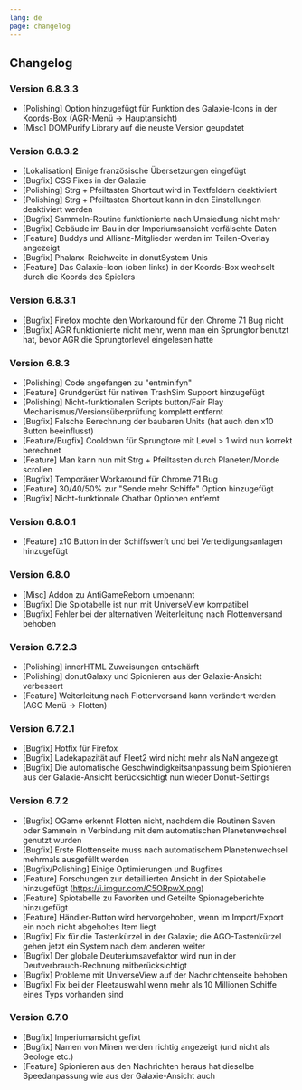 ```yaml
---
lang: de
page: changelog
---
```


## Changelog
### Version 6.8.3.3
* [Polishing] Option hinzugefügt für Funktion des Galaxie-Icons in der Koords-Box (AGR-Menü -> Hauptansicht)
* [Misc] DOMPurify Library auf die neuste Version geupdatet

### Version 6.8.3.2
* [Lokalisation] Einige französische Übersetzungen eingefügt
* [Bugfix] CSS Fixes in der Galaxie
* [Polishing] Strg + Pfeiltasten Shortcut wird in Textfeldern deaktiviert
* [Polishing] Strg + Pfeiltasten Shortcut kann in den Einstellungen deaktiviert werden
* [Bugfix] Sammeln-Routine funktionierte nach Umsiedlung nicht mehr
* [Bugfix] Gebäude im Bau in der Imperiumsansicht verfälschte Daten
* [Feature] Buddys und Allianz-Mitglieder werden im Teilen-Overlay angezeigt
* [Bugfix] Phalanx-Reichweite in donutSystem Unis
* [Feature] Das Galaxie-Icon (oben links) in der Koords-Box wechselt durch die Koords des Spielers

### Version 6.8.3.1
* [Bugfix] Firefox mochte den Workaround für den Chrome 71 Bug nicht
* [Bugfix] AGR funktionierte nicht mehr, wenn man ein Sprungtor benutzt hat, bevor AGR die Sprungtorlevel eingelesen hatte

### Version 6.8.3
* [Polishing] Code angefangen zu "entminifyn"
* [Feature] Grundgerüst für nativen TrashSim Support hinzugefügt
* [Polishing] Nicht-funktionalen Scripts button/Fair Play Mechanismus/Versionsüberprüfung komplett entfernt
* [Bugfix] Falsche Berechnung der baubaren Units (hat auch den x10 Button beeinflusst)
* [Feature/Bugfix] Cooldown für Sprungtore mit Level > 1 wird nun korrekt berechnet
* [Feature] Man kann nun mit Strg + Pfeiltasten durch Planeten/Monde scrollen
* [Bugfix] Temporärer Workaround für Chrome 71 Bug
* [Feature] 30/40/50% zur "Sende mehr Schiffe" Option hinzugefügt
* [Bugfix] Nicht-funktionale Chatbar Optionen entfernt

### Version 6.8.0.1
* [Feature] x10 Button in der Schiffswerft und bei Verteidigungsanlagen hinzugefügt

### Version 6.8.0
* [Misc] Addon zu AntiGameReborn umbenannt
* [Bugfix] Die Spiotabelle ist nun mit UniverseView kompatibel
* [Bugfix] Fehler bei der alternativen Weiterleitung nach Flottenversand behoben

### Version 6.7.2.3
* [Polishing] innerHTML Zuweisungen entschärft
* [Polishing] donutGalaxy und Spionieren aus der Galaxie-Ansicht verbessert
* [Feature] Weiterleitung nach Flottenversand kann verändert werden (AGO Menü -> Flotten)

### Version 6.7.2.1
* [Bugfix] Hotfix für Firefox
* [Bugfix] Ladekapazität auf Fleet2 wird nicht mehr als NaN angezeigt
* [Bugfix] Die automatische Geschwindigkeitsanpassung beim Spionieren aus der Galaxie-Ansicht berücksichtigt nun wieder Donut-Settings

### Version 6.7.2
* [Bugfix] OGame erkennt Flotten nicht, nachdem die Routinen Saven oder Sammeln in Verbindung mit dem automatischen Planetenwechsel genutzt wurden
* [Bugfix] Erste Flottenseite muss nach automatischem Planetenwechsel mehrmals ausgefüllt werden
* [Bugfix/Polishing] Einige Optimierungen und Bugfixes
* [Feature] Forschungen zur detaillierten Ansicht in der Spiotabelle hinzugefügt (https://i.imgur.com/C5ORpwX.png)
* [Feature] Spiotabelle zu Favoriten und Geteilte Spionageberichte hinzugefügt
* [Feature] Händler-Button wird hervorgehoben, wenn im Import/Export ein noch nicht abgeholtes Item liegt
* [Bugfix] Fix für die Tastenkürzel in der Galaxie; die AGO-Tastenkürzel gehen jetzt ein System nach dem anderen weiter
* [Bugfix] Der globale Deuteriumsavefaktor wird nun in der Deutverbrauch-Rechnung mitberücksichtigt
* [Bugfix] Probleme mit UniverseView auf der Nachrichtenseite behoben
* [Bugfix] Fix bei der Fleetauswahl wenn mehr als 10 Millionen Schiffe eines Typs vorhanden sind

### Version 6.7.0
* [Bugfix] Imperiumansicht gefixt
* [Bugfix] Namen von Minen werden richtig angezeigt (und nicht als Geologe etc.)
* [Feature] Spionieren aus den Nachrichten heraus hat dieselbe Speedanpassung wie aus der Galaxie-Ansicht auch